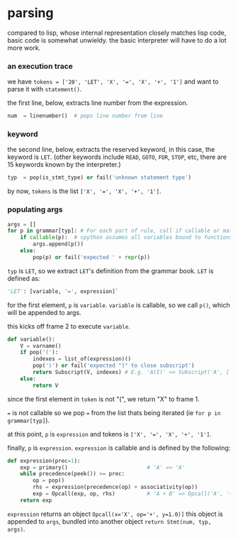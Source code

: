 # parsing
compared to lisp, whose internal representation closely matches lisp code, basic code is somewhat unwieldy. the basic interpreter will have to do a lot more work. 

### an execution trace
we have `tokens = ['20', 'LET', 'X', '=', 'X', '+', '1']` and want to parse it with `statement()`.

the first line, below, extracts line number from the expression.
```python
num  = linenumber()  # pops line number from line
```

### keyword
the second line, below, extracts the reserved keyword, in this case, the keyword is `LET`. (other keywords include `READ`, `GOTO`, `FOR`, `STOP`, etc, there are 15 keywords known by the interpreter.)
```python
typ  = pop(is_stmt_type) or fail('unknown statement type')
```
by now, `tokens` is the list `['X', '=', 'X', '+', '1']`. 

### populating args
```python
args = []
for p in grammar[typ]: # For each part of rule, call if callable or match if literal string
    if callable(p):  # cpython assumes all variables bound to functions are callable
        args.append(p())
    else:
        pop(p) or fail('expected ' + repr(p))
```
`typ` is `LET`, so we extract `LET`'s definition from the grammar book. `LET` is defined as:
```python
'LET': [variable, '=', expression]`
```
for the first element, `p` is `variable`. `variable` is callable, so we call `p()`, which will be appended to args. 

this kicks off frame 2 to execute `variable`.
```python
def variable(): 
    V = varname()
    if pop('('):
        indexes = list_of(expression)()
        pop(')') or fail('expected ")" to close subscript')
        return Subscript(V, indexes) # E.g. 'A(I)' => Subscript('A', ['I'])
    else: 
        return V  
```  
since the first element in `token` is not "(", we return "X" to frame 1. 

`=` is not callable so we pop `=` from the list thats being iterated (ie `for p in grammar[typ]`). 

at this point, `p` is `expression` and tokens is `['X', '=', 'X', '+', '1']`. 

finally, `p` is `expression`. `expression` is callable and is defined by the following:
```python
def expression(prec=1): 
    exp = primary()                         # 'A' => 'A'
    while precedence(peek()) >= prec:
        op = pop()
        rhs = expression(precedence(op) + associativity(op))
        exp = Opcall(exp, op, rhs)          # 'A + B' => Opcall('A', '+', 'B')
    return exp
```
`expression` returns an object `Opcall(x='X', op='+', y=1.0)]` this object is appended to `args`, bundled into another object `return Stmt(num, typ, args)`.